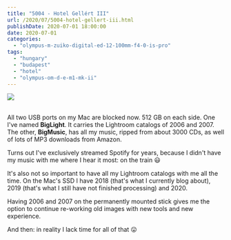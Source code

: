 ```yaml
---
title: "5004 - Hotel Gellért III"
url: /2020/07/5004-hotel-gellert-iii.html
publishDate: 2020-07-01 18:00:00
date: 2020-07-01
categories: 
  - "olympus-m-zuiko-digital-ed-12-100mm-f4-0-is-pro"
tags: 
  - "hungary"
  - "budapest"
  - "hotel"
  - "olympus-om-d-e-m1-mk-ii"
---
```

<div class="container">
<div class="center"><a target="_blank" href="https://d25zfm9zpd7gm5.cloudfront.net/1200x1200/2018/20180522_100447_lr.jpg"><img class="webfeedsFeaturedVisual" src="https://d25zfm9zpd7gm5.cloudfront.net/0600x0600/2018/20180522_100447_lr.jpg" /></a></div>
</div>
<br />

All two USB ports on my Mac are blocked now. 512 GB on each side.
One I've named **BigLight**. It carries the Lightroom catalogs of
2006 and 2007. The other, **BigMusic**, has all my music, ripped
from about 3000 CDs, as well of lots of MP3 downloads from Amazon.

Turns out I've exclusively streamed Spotify for years, because I
didn't have my music with me where I hear it most: on the train
:smiley:

It's also not so important to have all my Lightroom catalogs with me
all the time. On the Mac's SSD I have 2018 (that's what I currently
blog about), 2019 (that's what I still have not finished processing)
and 2020.

Having 2006 and 2007 on the permanently mounted stick gives me the
option to continue re-working old images with new tools and new
experience.

And then: in reality I lack time for all of that :stuck_out_tongue: